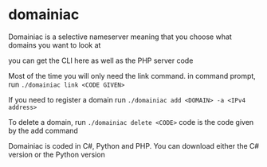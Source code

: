 # domainiac

Domainiac is a selective nameserver meaning that you choose what domains you want to look at

you can get the CLI here as well as the PHP server code

Most of the time you will only need the link command. in command prompt, run `./domainiac link <CODE GIVEN>`

If you need to register a domain run `./domainiac add <DOMAIN> -a <IPv4 address>`

To delete a domain, run `./domainiac delete <CODE>` code is the code given by the add command

Domainiac is coded in C#, Python and PHP. You can download either the C# version or the Python version
